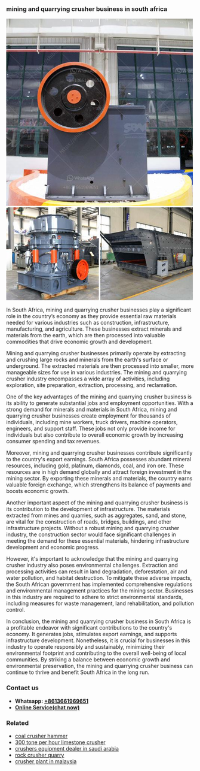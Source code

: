 <h3>mining and quarrying crusher business in south africa</h3><img src='1706773423.jpg' alt=''><p>In South Africa, mining and quarrying crusher businesses play a significant role in the country’s economy as they provide essential raw materials needed for various industries such as construction, infrastructure, manufacturing, and agriculture. These businesses extract minerals and materials from the earth, which are then processed into valuable commodities that drive economic growth and development.</p><p>Mining and quarrying crusher businesses primarily operate by extracting and crushing large rocks and minerals from the earth's surface or underground. The extracted materials are then processed into smaller, more manageable sizes for use in various industries. The mining and quarrying crusher industry encompasses a wide array of activities, including exploration, site preparation, extraction, processing, and reclamation.</p><p>One of the key advantages of the mining and quarrying crusher business is its ability to generate substantial jobs and employment opportunities. With a strong demand for minerals and materials in South Africa, mining and quarrying crusher businesses create employment for thousands of individuals, including mine workers, truck drivers, machine operators, engineers, and support staff. These jobs not only provide income for individuals but also contribute to overall economic growth by increasing consumer spending and tax revenues.</p><p>Moreover, mining and quarrying crusher businesses contribute significantly to the country's export earnings. South Africa possesses abundant mineral resources, including gold, platinum, diamonds, coal, and iron ore. These resources are in high demand globally and attract foreign investment in the mining sector. By exporting these minerals and materials, the country earns valuable foreign exchange, which strengthens its balance of payments and boosts economic growth.</p><p>Another important aspect of the mining and quarrying crusher business is its contribution to the development of infrastructure. The materials extracted from mines and quarries, such as aggregates, sand, and stone, are vital for the construction of roads, bridges, buildings, and other infrastructure projects. Without a robust mining and quarrying crusher industry, the construction sector would face significant challenges in meeting the demand for these essential materials, hindering infrastructure development and economic progress.</p><p>However, it's important to acknowledge that the mining and quarrying crusher industry also poses environmental challenges. Extraction and processing activities can result in land degradation, deforestation, air and water pollution, and habitat destruction. To mitigate these adverse impacts, the South African government has implemented comprehensive regulations and environmental management practices for the mining sector. Businesses in this industry are required to adhere to strict environmental standards, including measures for waste management, land rehabilitation, and pollution control.</p><p>In conclusion, the mining and quarrying crusher business in South Africa is a profitable endeavor with significant contributions to the country's economy. It generates jobs, stimulates export earnings, and supports infrastructure development. Nonetheless, it is crucial for businesses in this industry to operate responsibly and sustainably, minimizing their environmental footprint and contributing to the overall well-being of local communities. By striking a balance between economic growth and environmental preservation, the mining and quarrying crusher business can continue to thrive and benefit South Africa in the long run.</p><h3>Contact us</h3><ul><li><strong>Whatsapp:&nbsp;<a href="https://wa.me/8613661969651">+8613661969651</a></strong></li><li><a href="https://swt.shibang-china.com/?git&amp;zhl&amp;mining and quarrying crusher business in south africa"><strong>Online Service(chat now)</strong></a></li></ul><h3>Related</h3><ul><li><a href='coal crusher hammer.md'>coal crusher hammer</a></li><li><a href='300 tone per hour limestone crusher.md'>300 tone per hour limestone crusher</a></li><li><a href='crushers equipment dealer in saudi arabia.md'>crushers equipment dealer in saudi arabia</a></li><li><a href='rock crusher quarry.md'>rock crusher quarry</a></li><li><a href='crusher plant in malaysia.md'>crusher plant in malaysia</a></li></ul>